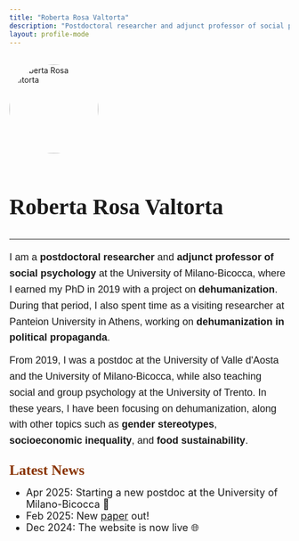 ```yaml
---
title: "Roberta Rosa Valtorta"
description: "Postdoctoral researcher and adjunct professor of social psychology"
layout: profile-mode
---
```


<div style="margin-top: 2rem;">
  <div style="text-align: left; margin-bottom: 0.5rem;">
    <img src="/picture.jpeg" alt="Roberta Rosa Valtorta" style="width:10rem; border-radius: 50%; margin-bottom: 1rem;">
    <h1 style="font-family: Petrona, serif; font-size: 2.5rem; margin-bottom: 0;">Roberta Rosa Valtorta</h1>
  </div>

<!-- social icons -->
<div style="display: flex; gap: 0.75rem; align-items: center; margin-top: 0px; margin-bottom: 1.625rem;">
  <a href="https://scholar.google.it/citations?user=Cxtkt6cAAAAJ&hl=en" target="_blank" style="color: #8A3502;">
    <i class="fa-brands fa-google-scholar"></i>
  </a>
  <a href="https://www.researchgate.net/profile/Roberta-Valtorta" target="_blank" style="color: #8A3502;">
    <i class="fa-brands fa-researchgate"></i>
  </a>
  <a href="https://orcid.org/0000-0003-0565-5463" target="_blank" style="color: #8A3502;">
    <i class="fa-brands fa-orcid"></i>
  </a>
  <a href="https://x.com/valtortaroberta" target="_blank" style="color: #8A3502;">
    <i class="fa-brands fa-x-twitter"></i>
  </a>
  <a href="mailto:roberta.valtorta@unimib.it" target="_blank" style="color: #8A3502;">
    <i class="fa-solid fa-envelope"></i>
  </a>
  <a href="cv-valtorta.pdf" target="_blank" style="color: #8A3502;">
    <i class="fa-solid fa-file-pdf"></i>
  </a>
</div>

------------------------------------------------------------------------

<p style="font-family: 'Red Hat Text', sans-serif; font-size: 1.125rem; line-height: 1.6; margin-bottom: 1.5rem;">
  I am a <strong>postdoctoral researcher</strong> and <strong>adjunct professor of social psychology</strong> at the University of Milano-Bicocca, where I earned my PhD in 2019 with a project on <strong>dehumanization</strong>. During that period, I also spent time as a visiting researcher at Panteion University in Athens, working on <strong>dehumanization in political propaganda</strong>.
  
  <span style="display: inline-block; margin-top: 0.75rem;">
    From 2019, I was a postdoc at the University of Valle d'Aosta and the University of Milano-Bicocca, while also teaching social and group psychology at the University of Trento. In these years, I have been focusing on dehumanization, along with other topics such as <strong>gender stereotypes</strong>, <strong>socioeconomic inequality</strong>, and <strong>food sustainability</strong>.
  </span>
</p>

<span style="color: #8A3502; font-family: 'Petrona', serif; font-size: 1.625rem; font-weight: bold; margin-bottom: 0;">Latest News</span>

<ul class="news-list post-content" style="padding-left: 1.875rem; margin-top: 0; margin-bottom: 1.875rem; font-size: 1.125rem;">
  <li>Apr 2025: Starting a new postdoc at the University of Milano-Bicocca &#128640;</li>
  <li>Feb 2025: New <a href="publications/identity-and-inequality/">paper</a> out!</li>
  <li>Dec 2024: The website is now live &#127760;</li>
</ul>
</div>

